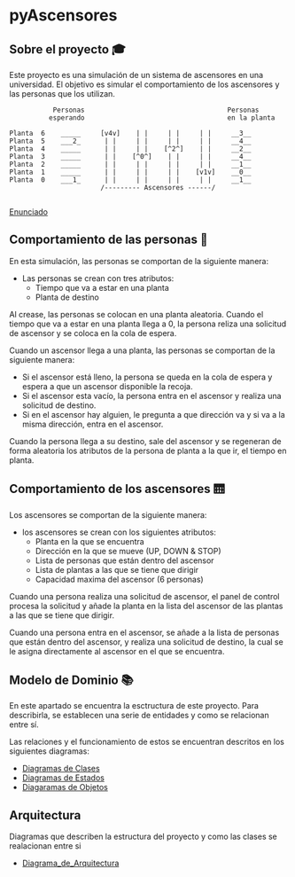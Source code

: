 # pyAscensores

## Sobre el proyecto 🎓

Este proyecto es una simulación de un sistema de ascensores en una universidad. El objetivo es simular el comportamiento de los ascensores y las personas que los utilizan.

```
           Personas                                    Personas
          esperando                                    en la planta

Planta  6    _____     [v4v]    | |     | |     | |     __3__ 
Planta  5    ___2_      | |     | |     | |     | |     __4__
Planta  4    _____      | |     | |    [^2^]    | |     __2__
Planta  3    _____      | |    [^0^]    | |     | |     __4__
Planta  2    _____      | |     | |     | |     | |     __1__
Planta  1    _____      | |     | |     | |    [v1v]    __0__
Planta  0    ___1_      | |     | |     | |     | |     __1__
                       /--------- Ascensores ------/
   
```
[Enunciado](/docs/Enunciado)

## Comportamiento de las personas 👨

En esta simulación, las personas se comportan de la siguiente manera:

- Las personas se crean con tres atributos:
  - Tiempo que va a estar en una planta
  - Planta de destino

Al crease, las personas se colocan en una planta aleatoria. Cuando el tiempo que va a estar en una planta llega a 0, la persona reliza una solicitud de ascensor y se coloca en la cola de espera.

Cuando un ascensor llega a una planta, las personas se comportan de la siguiente manera:

- Si el ascensor está lleno, la persona se queda en la cola de espera y espera a que un ascensor disponible la recoja.
- Si el ascensor esta vacío, la persona entra en el ascensor y realiza una solicitud de destino.
- Si en el ascensor hay alguien, le pregunta a que dirección va y si va a la misma dirección, entra en el ascensor.

Cuando la persona llega a su destino, sale del ascensor y se regeneran de forma aleatoria los atributos de la persona de planta a la que ir, el tiempo en planta.

## Comportamiento de los ascensores 🛗

Los ascensores se comportan de la siguiente manera:

- los ascensores se crean con los siguientes atributos:
  - Planta en la que se encuentra
  - Dirección en la que se mueve (UP, DOWN & STOP)
  - Lista de personas que están dentro del ascensor
  - Lista de plantas a las que se tiene que dirigir
  - Capacidad maxima del ascensor (6 personas)

Cuando una persona realiza una solicitud de ascensor, el panel de control procesa la solicitud y añade la planta en la lista del ascensor de las plantas a las que se tiene que dirigir.

Cuando una persona entra en el ascensor, se añade a la lista de personas que están dentro del ascensor, y realiza una solicitud de destino, la cual se le asigna directamente al ascensor en el que se encuentra.

## Modelo de Dominio 📚

  En este apartado se encuentra la esctructura de este proyecto. Para describirla, se establecen una serie de entidades y como se relacionan entre sí.
  
  Las relaciones y el funcionamiento de estos se encuentran descritos en los siguientes diagramas:

  - [Diagramas de Clases](/docs/Modelo_de_Dominio/Diagramas_de_Clases/)
  - [Diagramas de Estados](/docs/Modelo_de_Dominio/Diagramas_de_Estados/)
  - [Diagaramas de Objetos](/docs/Modelo_de_Dominio/Diagramas_de_Objetos/)

## Arquitectura
Diagramas que describen la estructura del proyecto y como las clases se realacionan entre si
  - [Diagrama_de_Arquitectura](/docs/Diagrama_de_Arquitectura/)
